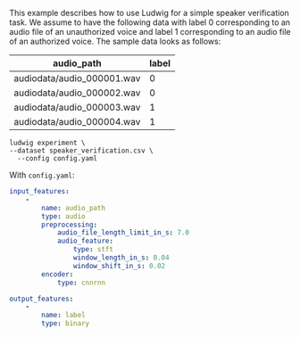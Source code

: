 This example describes how to use Ludwig for a simple speaker verification task.
We assume to have the following data with label 0 corresponding to an audio file of an unauthorized voice and
label 1 corresponding to an audio file of an authorized voice.
The sample data looks as follows:

| audio_path                 | label |
| -------------------------- | ----- |
| audiodata/audio_000001.wav | 0     |
| audiodata/audio_000002.wav | 0     |
| audiodata/audio_000003.wav | 1     |
| audiodata/audio_000004.wav | 1     |

```
ludwig experiment \
--dataset speaker_verification.csv \
  --config config.yaml
```

With `config.yaml`:

```yaml
input_features:
    -
        name: audio_path
        type: audio
        preprocessing:
            audio_file_length_limit_in_s: 7.0
            audio_feature:
                type: stft
                window_length_in_s: 0.04
                window_shift_in_s: 0.02
        encoder: 
            type: cnnrnn

output_features:
    -
        name: label
        type: binary
```
